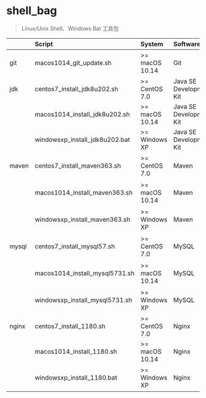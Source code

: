 # shell_bag
> Linux/Unix Shell、Windows Bat 工具包

|     | Script | System | Software | Version | Download URL | Remark |
| :-- | :----- | :----- | :------- | :------ | :----------- | :----- |
| git | macos1014_git_update.sh | >= macOS 10.14 | Git | / | https://git-scm.com/download/mac | macOS 系统更新 Git |
| jdk | centos7_install_jdk8u202.sh | >= CentOS 7.0 | Java SE Development Kit | 1.8.0_202 | https://repo.huaweicloud.com/java/jdk/8u202-b08/jdk-8u202-linux-x64.tar.gz | CentOS 安装 JDK |
| | macos1014_install_jdk8u202.sh | >= macOS 10.14 | Java SE Development Kit | 1.8.0_202 | https://repo.huaweicloud.com/java/jdk/8u202-b08/jdk-8u202-linux-x64.tar.gz | macOS 安装 JDK |
| | windowsxp_install_jdk8u202.bat | >= Windows XP | Java SE Development Kit | 1.8.0_202 | https://repo.huaweicloud.com/java/jdk/8u202-b08/jdk-8u202-windows-x64.exe | Windows 安装 JDK |
| maven | centos7_install_maven363.sh | >= CentOS 7.0 | Maven | 3.6.3 | https://downloads.apache.org/maven/maven-3/3.6.3/binaries/apache-maven-3.6.3-bin.tar.gz | CentOS 安装 Maven |
| | macos1014_install_maven363.sh | >= macOS 10.14 | Maven | 3.6.3 | https://downloads.apache.org/maven/maven-3/3.6.3/binaries/apache-maven-3.6.3-bin.tar.gz | macOS 安装 Maven |
| | windowsxp_install_maven363.sh | >= Windows XP | Maven | 3.6.3 | https://downloads.apache.org/maven/maven-3/3.6.3/binaries/apache-maven-3.6.3-bin.zip | macOS 安装 Maven |
| mysql | centos7_install_mysql57.sh | >= CentOS 7.0 | MySQL | 5.7.31 | https://dev.mysql.com/get/Downloads/MySQL-5.7/mysql-5.7.31-el7-x86_64.tar.gz | CentOS 安装 MySQL |
| | macos1014_install_mysql5731.sh | >= macOS 10.14 | MySQL | 5.7.31 | https://dev.mysql.com/get/Downloads/MySQL-5.7/mysql-5.7.31-macos10.14-x86_64.tar.gz | macOS 安装 MySQL |
| | windowsxp_install_mysql5731.sh | >= Windows XP | MySQL | 5.7.31 | https://dev.mysql.com/get/Downloads/MySQL-5.7/mysql-5.7.31-macos10.14-x86_64.tar.gz | Windows 安装 MySQL |
| nginx | centos7_install_1180.sh | >= CentOS 7.0 | Nginx | 1.18.0 | http://nginx.org/download/nginx-1.18.0.tar.gz | macOS 安装 JDK |
| | macos1014_install_1180.sh | >= macOS 10.14 | Nginx | 1.18.0 | http://nginx.org/download/nginx-1.18.0.tar.gz | macOS 安装 JDK |
| | windowsxp_install_1180.bat | >= Windows XP | Nginx | 1.18.0 | http://nginx.org/download/nginx-1.18.0.zip | Windows 安装 Nginx |